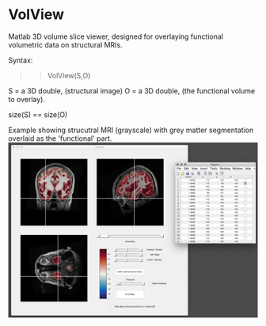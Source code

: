 # VolView

Matlab 3D volume slice viewer, designed for overlaying functional volumetric data on structural MRIs.

Syntax:
>> VolView(S,O)

S = a 3D double, (structural image) 
O = a 3D double, (the functional volume to overlay). 

size(S) == size(O)

Example showing strucutral MRI (grayscale) with grey matter segmentation overlaid as the 'functional' part.
![Shot](Shot.png)
